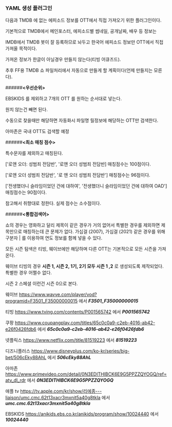 ### YAML 생성 플러그인


다음과 TMDB 에 없는 에피소드 정보를 OTT에서 직접 가져오기 위한 플러그인이다.

기본적으로 TMDB에서 메인포스터, 에피소드별 썸네일, 공개날짜, 배우 등 정보는

IMDB에서 TMDB 봇이 잘 등록하므로 놔두고 한국어 에피소드 정보만 OTT에서 직접 가져올 목적이다.

가져온 정보가 한글이 아닐경우 만들지 않는다(티빙 어큐즈드).

추후 FF용 TMDB 쇼 파일처리에서 자동으로 만들게 할 계획이다(언제 만들지는 모른다).


######**<우선순위>**


EBSKIDS 를 제외하고 7개의 OTT 를 원하는 순서대로 넣는다.


원치 않는건 빼면 된다.


수동으로 찾을때만 해당하면 자동화시 파일명 릴정보에 해당하는 OTT만 검색한다.


아마존은 국내 OTT도 검색할 예정


######**<최소 매칭 점수>**


특수문자를 제외하고 매칭된다.


['로앤 오더: 성범죄 전담반', '로앤 오더 성범죄 전담반] 매칭점수는 100점이다.

['로앤 오더 성범죄 전담반', '로 앤 오더 성범죄 전담반'] 매칭점수는 96점이다.

['전생했더니 슬라임이었던 건에 대하여', '전생했더니 슬라임이었던 건에 대하여 OAD'] 매칭점수는 90점이다.


참고해서 취향대로 정한다. 실제 점수는 소수점이다.


######**<통합검색어>**

쇼의 경우는 영화하고 달리 제목이 같은 경우가 거의 없어서 특별한 경우를 제외하면 제목만으로 매칭하는데 큰 문제가 없다. 가십걸 (2007), 가십걸 (2021) 같은 경우를 위해 구분자 | 를 이용하여 연도 정보를 함께 넣을 수 있다.

모든 시즌 탐색은 티빙, 웨이브에만 해당하며 다른 OTT는 기본적으로 모든 시즌을 가져온다.

웨이브 티빙의 경우 **시즌 1, 시즌 2, 1기, 2기 모두 시즌 1 ,2** 로 생성되도록 제작되었다. 특별한 경우 어쩔수 없다.

시즌 2 스페셜 이런건 시즌 0으로 본다.

웨이브 https://www.wavve.com/player/vod?programid=F3501_F35000000015 에서 ***F3501_F35000000015***

티빙 https://www.tving.com/contents/P001565742 에서 ***P001565742***

쿠팡 https://www.coupangplay.com/titles/65c0c0a9-c2eb-4016-ab42-e26f0426fdb6 에서 ***65c0c0a9-c2eb-4016-ab42-e26f0426fdb6***

넷플릭스 https://www.netflix.com/title/81519223 에서 ***81519223***

디즈니플러스 https://www.disneyplus.com/ko-kr/series/big-bet/506cEky88AhL 에서 ***506cEky88AhL***

아마존 https://www.primevideo.com/detail/0N3EDITHIBCK6E9G5PPZZQYOGQ/ref=atv_dl_rdr 에서 ***0N3EDITHIBCK6E9G5PPZZQYOGQ***

애플 tv https://tv.apple.com/kr/show/리에종---liaison/umc.cmc.62t13xacr3mxnit5a40g8tkla 에서 ***umc.cmc.62t13xacr3mxnit5a40g8tkla***

EBSKIDS https://anikids.ebs.co.kr/anikids/program/show/10024440 에서 ***10024440***

